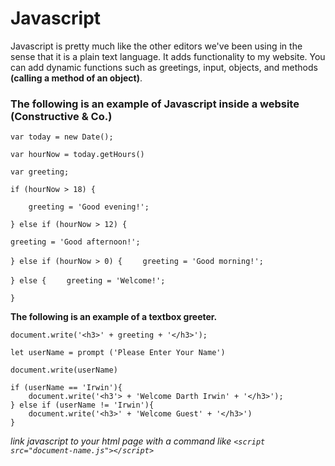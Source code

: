 # Javascript

Javascript is pretty much like the other editors we've been using in the sense that it is a plain text language.  It adds functionality to my website.  You can add dynamic functions such as greetings, input, objects, and methods **(calling a method of an object)**.  

### **The following is an example of Javascript inside a website (Constructive & Co.)**

`var today = new Date();`

`var hourNow = today.getHours()`

`var greeting;`

`if (hourNow > 18) {`

`    greeting = 'Good evening!';`

`} else if (hourNow > 12) {`

`greeting = 'Good afternoon!';`

`} else if (hourNow > 0) {`
`    greeting = 'Good morning!';`

`} else {`
`    greeting = 'Welcome!';`

`}`

**The following is an example of a textbox greeter.**

```
document.write('<h3>' + greeting + '</h3>');

let userName = prompt ('Please Enter Your Name')

document.write(userName)

if (userName == 'Irwin'){
    document.write('<h3'> + 'Welcome Darth Irwin' + '</h3>');
} else if (userName != 'Irwin'){
    document.write('<h3>' + 'Welcome Guest' + '</h3>')
} 
```

*link javascript to your html page with a command like ```<script src="document-name.js"></script>```*

